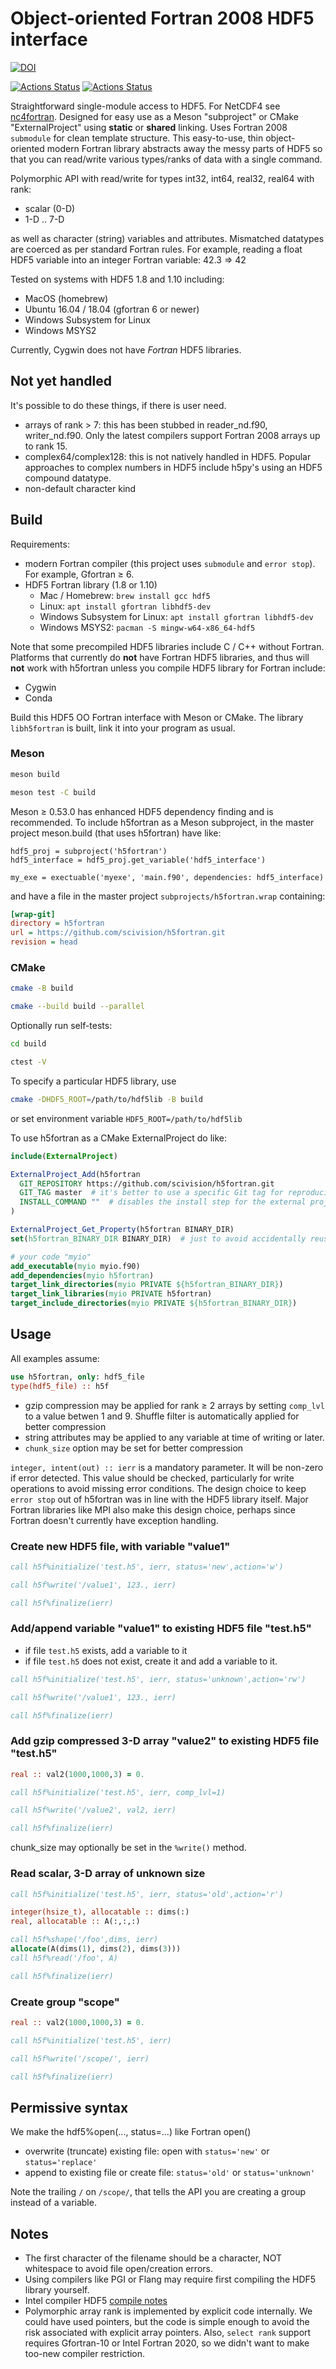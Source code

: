 # Object-oriented Fortran 2008 HDF5 interface

[![DOI](https://zenodo.org/badge/128736984.svg)](https://zenodo.org/badge/latestdoi/128736984)

[![Actions Status](https://github.com/scivision/h5fortran/workflows/ci_linux/badge.svg)](https://github.com/scivision/h5fortran/actions)
[![Actions Status](https://github.com/scivision/h5fortran/workflows/ci_mac/badge.svg)](https://github.com/scivision/h5fortran/actions)

Straightforward single-module access to HDF5.
For NetCDF4 see [nc4fortran](https://github.com/scivision/nc4fortran/).
Designed for easy use as a Meson "subproject" or CMake "ExternalProject" using **static** or **shared** linking.
Uses Fortran 2008 `submodule` for clean template structure.
This easy-to-use, thin object-oriented modern Fortran library abstracts away the messy parts of HDF5 so that you can read/write various types/ranks of data with a single command.

Polymorphic API with read/write for types int32, int64, real32, real64 with rank:

* scalar (0-D)
* 1-D .. 7-D

as well as character (string) variables and attributes.
Mismatched datatypes are coerced as per standard Fortran rules.
For example, reading a float HDF5 variable into an integer Fortran variable:  42.3 => 42

Tested on systems with HDF5 1.8 and 1.10 including:

* MacOS (homebrew)
* Ubuntu 16.04 / 18.04 (gfortran 6 or newer)
* Windows Subsystem for Linux
* Windows MSYS2

Currently, Cygwin does not have *Fortran* HDF5 libraries.

## Not yet handled

It's possible to do these things, if there is user need.

* arrays of rank > 7: this has been stubbed in reader_nd.f90, writer_nd.f90. Only the latest compilers support Fortran 2008 arrays up to rank 15.
* complex64/complex128: this is not natively handled in HDF5. Popular approaches to complex numbers in HDF5 include h5py's using an HDF5 compound datatype.
* non-default character kind

## Build

Requirements:

* modern Fortran compiler (this project uses `submodule` and `error stop`). For example, Gfortran &ge; 6.
* HDF5 Fortran library (1.8 or 1.10)
  * Mac / Homebrew: `brew install gcc hdf5`
  * Linux: `apt install gfortran libhdf5-dev`
  * Windows Subsystem for Linux: `apt install gfortran libhdf5-dev`
  * Windows MSYS2: `pacman -S mingw-w64-x86_64-hdf5`

Note that some precompiled HDF5 libraries include C / C++ without Fortran.
Platforms that currently do **not** have Fortran HDF5 libraries, and thus will **not** work with h5fortran unless you compile HDF5 library for Fortran include:

* Cygwin
* Conda

Build this HDF5 OO Fortran interface with Meson or CMake.
The library `libh5fortran` is built, link it into your program as usual.

### Meson

```sh
meson build

meson test -C build
```

Meson &ge; 0.53.0 has enhanced HDF5 dependency finding and is recommended.
To include h5fortran as a Meson subproject, in the master project meson.build (that uses h5fortran) have like:

```meson
hdf5_proj = subproject('h5fortran')
hdf5_interface = hdf5_proj.get_variable('hdf5_interface')

my_exe = exectuable('myexe', 'main.f90', dependencies: hdf5_interface)
```

and have a file in the master project `subprojects/h5fortran.wrap` containing:

```ini
[wrap-git]
directory = h5fortran
url = https://github.com/scivision/h5fortran.git
revision = head
```

### CMake

```sh
cmake -B build

cmake --build build --parallel
```

Optionally run self-tests:

```sh
cd build

ctest -V
```

To specify a particular HDF5 library, use

```sh
cmake -DHDF5_ROOT=/path/to/hdf5lib -B build
```

or set environment variable `HDF5_ROOT=/path/to/hdf5lib`

To use h5fortran as a CMake ExternalProject do like:

```cmake
include(ExternalProject)

ExternalProject_Add(h5fortran
  GIT_REPOSITORY https://github.com/scivision/h5fortran.git
  GIT_TAG master  # it's better to use a specific Git tag for reproducibility
  INSTALL_COMMAND ""  # disables the install step for the external project
)

ExternalProject_Get_Property(h5fortran BINARY_DIR)
set(h5fortran_BINARY_DIR BINARY_DIR)  # just to avoid accidentally reusing the variable name.

# your code "myio"
add_executable(myio myio.f90)
add_dependencies(myio h5fortran)
target_link_directories(myio PRIVATE ${h5fortran_BINARY_DIR})
target_link_libraries(myio PRIVATE h5fortran)
target_include_directories(myio PRIVATE ${h5fortran_BINARY_DIR})
```

## Usage

All examples assume:

```fortran
use h5fortran, only: hdf5_file
type(hdf5_file) :: h5f
```

* gzip compression may be applied for rank &ge; 2 arrays by setting `comp_lvl` to a value betwen 1 and 9.
  Shuffle filter is automatically applied for better compression
* string attributes may be applied to any variable at time of writing or later.
* `chunk_size` option may be set for better compression

`integer, intent(out) :: ierr` is a mandatory parameter. It will be non-zero if error detected.
This value should be checked, particularly for write operations to avoid missing error conditions.
The design choice to keep `error stop` out of h5fortran was in line with the HDF5 library itself.
Major Fortran libraries like MPI also make this design choice, perhaps since Fortran doesn't currently
have exception handling.

### Create new HDF5 file, with variable "value1"

```fortran
call h5f%initialize('test.h5', ierr, status='new',action='w')

call h5f%write('/value1', 123., ierr)

call h5f%finalize(ierr)
```

### Add/append variable "value1" to existing HDF5 file "test.h5"

* if file `test.h5` exists, add a variable to it
* if file `test.h5` does not exist, create it and add a variable to it.

```fortran
call h5f%initialize('test.h5', ierr, status='unknown',action='rw')

call h5f%write('/value1', 123., ierr)

call h5f%finalize(ierr)
```

### Add gzip compressed 3-D array "value2" to existing HDF5 file "test.h5"

```fortran
real :: val2(1000,1000,3) = 0.

call h5f%initialize('test.h5', ierr, comp_lvl=1)

call h5f%write('/value2', val2, ierr)

call h5f%finalize(ierr)
```

chunk_size may optionally be set in the `%write()` method.

### Read scalar, 3-D array of unknown size

```fortran
call h5f%initialize('test.h5', ierr, status='old',action='r')

integer(hsize_t), allocatable :: dims(:)
real, allocatable :: A(:,:,:)

call h5f%shape('/foo',dims, ierr)
allocate(A(dims(1), dims(2), dims(3)))
call h5f%read('/foo', A)

call h5f%finalize(ierr)
```

### Create group "scope"

```fortran
real :: val2(1000,1000,3) = 0.

call h5f%initialize('test.h5', ierr)

call h5f%write('/scope/', ierr)

call h5f%finalize(ierr)
```

## Permissive syntax

We make the hdf5%open(..., status=...) like Fortran open()

* overwrite (truncate) existing file: open with `status='new'` or `status='replace'`
* append to existing file or create file: `status='old'` or `status='unknown'`

Note the trailing `/` on `/scope/`, that tells the API you are creating a group instead of a variable.

## Notes

* The first character of the filename should be a character, NOT whitespace to avoid file open/creation errors.
* Using compilers like PGI or Flang may require first compiling the HDF5 library yourself.
* Intel compiler HDF5 [compile notes](https://www.hdfgroup.org/downloads/hdf5/source-code/)
* Polymorphic array rank is implemented by explicit code internally. We could have used pointers, but the code is simple enough to avoid the risk associated with explicit array pointers. Also, `select rank` support requires Gfortran-10 or Intel Fortran 2020, so we didn't want to make too-new compiler restriction.
